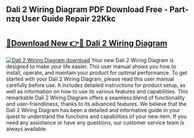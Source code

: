 ## Dali 2 Wiring Diagram PDF Download Free - Part-nzq User Guide Repair 22Kkc

# <h2><a href="http://dfiork.blite.top/?on=Dali+2+Wiring+Diagram">🔗Download New 👉🔴 Dali 2 Wiring Diagram</a></h2>

[![Dali 2 Wiring Diagram download](https://i.imgur.com/lujVjoI.png)](http://dfiork.blite.top/?on=Dali+2+Wiring+Diagram)
Your new Dali 2 Wiring Diagram is designed to make your life easier. This user manual shows you how to install, operate, and maintain your product for optimal performance. To get started with your Dali 2 Wiring Diagram, please read this user manual carefully before use. It includes detailed instructions for product setup, as well as information on how to use its various features and capabilities. This remarkable Dali 2 Wiring Diagram offers a seamless blend of functionality and user-friendliness, thanks to its advanced features. We believe that the Dali 2 Wiring Diagram has been a detailed and informative guide in your quest to understand the functions and capabilities of your new item. If you need any assistance or have any questions, our customer service team is always available.
